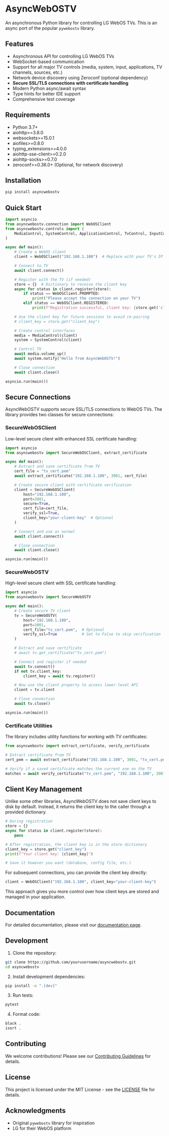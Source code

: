 # AsyncWebOSTV

An asynchronous Python library for controlling LG WebOS TVs. This is an async port of the popular `pywebostv` library.

## Features

- Asynchronous API for controlling LG WebOS TVs
- WebSocket-based communication
- Support for all major TV controls (media, system, input, applications, TV channels, sources, etc.)
- Network device discovery using Zeroconf (optional dependency)
- **Secure SSL/TLS connections with certificate handling**
- Modern Python async/await syntax
- Type hints for better IDE support
- Comprehensive test coverage

## Requirements

- Python 3.7+
- aiohttp>=3.8.0
- websockets>=15.0.1
- aiofiles>=0.8.0
- typing_extensions>=4.0.0
- aiohttp-sse-client>=0.2.0
- aiohttp-socks>=0.7.0
- zeroconf>=0.36.0+ (Optional, for network discovery)

## Installation

```bash
pip install asyncwebostv
```

## Quick Start

```python
import asyncio
from asyncwebostv.connection import WebOSClient
from asyncwebostv.controls import (
    MediaControl, SystemControl, ApplicationControl, TvControl, InputControl, SourceControl
)

async def main():
    # Create a WebOS client
    client = WebOSClient("192.168.1.100")  # Replace with your TV's IP

    # Connect to TV
    await client.connect()

    # Register with the TV (if needed)
    store = {}  # Dictionary to receive the client key
    async for status in client.register(store):
        if status == WebOSClient.PROMPTED:
            print("Please accept the connection on your TV")
        elif status == WebOSClient.REGISTERED:
            print(f"Registration successful, client key: {store.get('client_key')}")

    # Use the client key for future sessions to avoid re-pairing
    # client_key = store.get("client_key")

    # Create control interfaces
    media = MediaControl(client)
    system = SystemControl(client)

    # Control TV
    await media.volume_up()
    await system.notify("Hello from AsyncWebOSTV!")

    # Close connection
    await client.close()

asyncio.run(main())
```

## Secure Connections

AsyncWebOSTV supports secure SSL/TLS connections to WebOS TVs. The library provides two classes for secure connections:

### SecureWebOSClient

Low-level secure client with enhanced SSL certificate handling:

```python
import asyncio
from asyncwebostv import SecureWebOSClient, extract_certificate

async def main():
    # Extract and save certificate from TV
    cert_file = "tv_cert.pem"
    await extract_certificate("192.168.1.100", 3001, cert_file)

    # Create secure client with certificate verification
    client = SecureWebOSClient(
        host="192.168.1.100",
        port=3001,
        secure=True,
        cert_file=cert_file,
        verify_ssl=True,
        client_key="your-client-key"  # Optional
    )

    # Connect and use as normal
    await client.connect()

    # Close connection
    await client.close()

asyncio.run(main())
```

### SecureWebOSTV

High-level secure client with SSL certificate handling:

```python
import asyncio
from asyncwebostv import SecureWebOSTV

async def main():
    # Create secure TV client
    tv = SecureWebOSTV(
        host="192.168.1.100",
        port=3001,
        cert_file="tv_cert.pem",  # Optional
        verify_ssl=True           # Set to False to skip verification
    )

    # Extract and save certificate
    # await tv.get_certificate("tv_cert.pem")

    # Connect and register if needed
    await tv.connect()
    if not tv.client_key:
        client_key = await tv.register()

    # Now use the client property to access lower-level API
    client = tv.client

    # Close connection
    await tv.close()

asyncio.run(main())
```

### Certificate Utilities

The library includes utility functions for working with TV certificates:

```python
from asyncwebostv import extract_certificate, verify_certificate

# Extract certificate from TV
cert_pem = await extract_certificate("192.168.1.100", 3001, "tv_cert.pem")

# Verify if a saved certificate matches the current one on the TV
matches = await verify_certificate("tv_cert.pem", "192.168.1.100", 3001)
```

## Client Key Management

Unlike some other libraries, AsyncWebOSTV does not save client keys to disk by default.
Instead, it returns the client key to the caller through a provided dictionary.

```python
# During registration
store = {}
async for status in client.register(store):
    pass

# After registration, the client key is in the store dictionary
client_key = store.get("client_key")
print(f"Your client key: {client_key}")

# Save it however you want (database, config file, etc.)
```

For subsequent connections, you can provide the client key directly:

```python
client = WebOSClient("192.168.1.100", client_key="your-client-key")
```

This approach gives you more control over how client keys are stored and managed in your application.

## Documentation

For detailed documentation, please visit our [documentation page](https://github.com/yourusername/asyncwebostv/wiki).

## Development

1. Clone the repository:

```bash
git clone https://github.com/yourusername/asyncwebostv.git
cd asyncwebostv
```

2. Install development dependencies:

```bash
pip install -e ".[dev]"
```

3. Run tests:

```bash
pytest
```

4. Format code:

```bash
black .
isort .
```

## Contributing

We welcome contributions! Please see our [Contributing Guidelines](CONTRIBUTING.md) for details.

## License

This project is licensed under the MIT License - see the [LICENSE](LICENSE) file for details.

## Acknowledgments

- Original `pywebostv` library for inspiration
- LG for their WebOS platform
